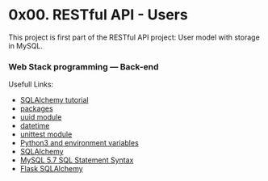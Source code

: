 # 0x00. RESTful API - Users

This  project is first part of the RESTful API project: User model with storage in MySQL.

### Web Stack programming ― Back-end

Usefull Links:

* [SQLAlchemy tutorial](http://docs.sqlalchemy.org/en/latest/orm/tutorial.html)
* [packages](https://intranet.hbtn.io/concepts/66)
* [uuid module](https://docs.python.org/3.4/library/uuid.html)
* [datetime](https://docs.python.org/3.4/library/datetime.html)
* [unittest module](https://docs.python.org/3.4/library/unittest.html#module-unittest)
* [Python3 and environment variables](https://docs.python.org/3/library/os.html?highlight=env#os.getenv)
* [SQLAlchemy](http://docs.sqlalchemy.org/)
* [MySQL 5.7 SQL Statement Syntax](https://dev.mysql.com/doc/refman/5.7/en/sql-syntax.html)
* [Flask SQLAlchemy](https://www.youtube.com/playlist?list=PLXmMXHVSvS-BlLA5beNJojJLlpE0PJgCW)
